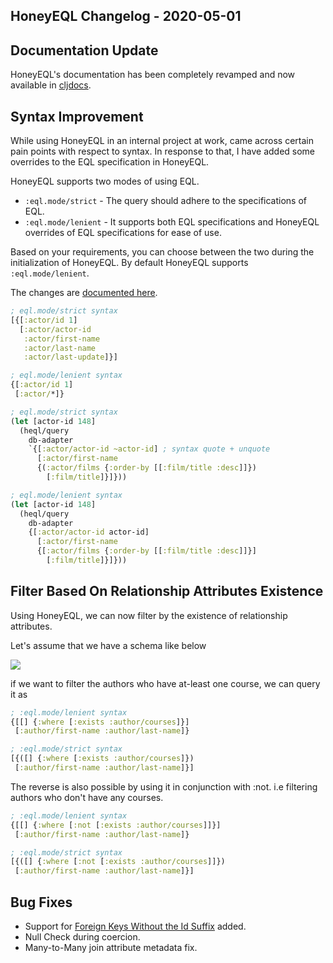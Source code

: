 ## HoneyEQL Changelog - 2020-05-01

## Documentation Update

HoneyEQL's documentation has been completely revamped and now available in [cljdocs](https://cljdoc.org/d/org.graphqlize/honeyeql).

## Syntax Improvement

While using HoneyEQL in an internal project at work, came across certain pain points with respect to syntax. In response to that, I have added some overrides to the EQL specification in HoneyEQL. 

HoneyEQL supports two modes of using EQL.

* `:eql.mode/strict` - The query should adhere to the specifications of EQL.
* `:eql.mode/lenient` - It supports both EQL specifications and HoneyEQL overrides of EQL specifications for ease of use.

Based on your requirements, you can choose between the two during the initialization of HoneyEQL. By default HoneyEQL supports `:eql.mode/lenient`.

The changes are [documented here](https://cljdoc.org/d/org.graphqlize/honeyeql/0.1.0-alpha29/doc/query-syntax). 

```clojure
; eql.mode/strict syntax
[{[:actor/id 1] 
  [:actor/actor-id
   :actor/first-name
   :actor/last-name
   :actor/last-update]}]

; eql.mode/lenient syntax
{[:actor/id 1] 
 [:actor/*]}
```

```clojure
; eql.mode/strict syntax
(let [actor-id 148]
  (heql/query
    db-adapter
    `{[:actor/actor-id ~actor-id] ; syntax quote + unquote
      [:actor/first-name
      {(:actor/films {:order-by [[:film/title :desc]]}) 
        [:film/title]}]}))

; eql.mode/lenient syntax
(let [actor-id 148]
  (heql/query
    db-adapter
    {[:actor/actor-id actor-id]
      [:actor/first-name
      {[:actor/films {:order-by [[:film/title :desc]]}]
        [:film/title]}]}))

```

## Filter Based On Relationship Attributes Existence

Using HoneyEQL, we can now filter by the existence of relationship attributes.

Let's assume that we have a schema like below

![](https://www.graphqlize.org/img/author_course_er_diagram.png)

if we want to filter the authors who have at-least one course, we can query it as

```clojure
; :eql.mode/lenient syntax
{[[] {:where [:exists :author/courses]}]
 [:author/first-name :author/last-name]}

; :eql.mode/strict syntax
[{([] {:where [:exists :author/courses]}) 
 [:author/first-name :author/last-name]}]
```

The reverse is also possible by using it in conjunction with :not. i.e filtering authors who don't have any courses.

```clojure
; :eql.mode/lenient syntax
{[[] {:where [:not [:exists :author/courses]]}]
 [:author/first-name :author/last-name]}

; :eql.mode/strict syntax
[{([] {:where [:not [:exists :author/courses]]}) 
 [:author/first-name :author/last-name]}]
```

## Bug Fixes

* Support for [Foreign Keys Without the Id Suffix](https://cljdoc.org/d/org.graphqlize/honeyeql/0.1.0-alpha31/doc/attributes#foreign-key-without-the-id-suffix) added.
* Null Check during coercion.
* Many-to-Many join attribute metadata fix.
